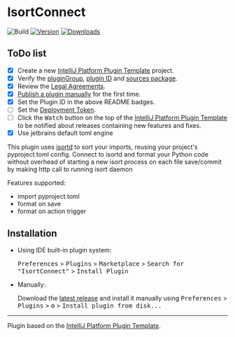 # IsortConnect

![Build](https://github.com/urm8/IsortConnect/workflows/Build/badge.svg)
[![Version](https://img.shields.io/jetbrains/plugin/v/PLUGIN_ID.svg)](https://plugins.jetbrains.com/plugin/com.github.urm8.isortconnect)
[![Downloads](https://img.shields.io/jetbrains/plugin/d/PLUGIN_ID.svg)](https://plugins.jetbrains.com/plugin/com.github.urm8.isortconnect)

## ToDo list
- [x] Create a new [IntelliJ Platform Plugin Template][template] project.
- [x] Verify the [pluginGroup](/gradle.properties), [plugin ID](/src/main/resources/META-INF/plugin.xml) and [sources package](/src/main/kotlin).
- [x] Review the [Legal Agreements](https://plugins.jetbrains.com/docs/marketplace/legal-agreements.html).
- [x] [Publish a plugin manually](https://www.jetbrains.org/intellij/sdk/docs/basics/getting_started/publishing_plugin.html) for the first time.
- [x] Set the Plugin ID in the above README badges.
- [ ] Set the [Deployment Token](https://plugins.jetbrains.com/docs/marketplace/plugin-upload.html).
- [ ] Click the <kbd>Watch</kbd> button on the top of the [IntelliJ Platform Plugin Template][template] to be notified about releases containing new features and fixes.
- [x] Use jetbrains default toml engine

<!-- Plugin description -->
This plugin uses [isortd](https://github.com/urm8/isortd) to sort your imports, reusing your project's pyproject.toml config.
Connect to isortd and format your Python code without overhead of starting a new isort process on each file save/commit
by making http call to running isort daemon

Features supported:
- import pyproject.toml
- format on save
- format on action trigger
<!-- Plugin description end -->

## Installation

- Using IDE built-in plugin system:
  
  <kbd>Preferences</kbd> > <kbd>Plugins</kbd> > <kbd>Marketplace</kbd> > <kbd>Search for "IsortConnect"</kbd> >
  <kbd>Install Plugin</kbd>
  
- Manually:

  Download the [latest release](https://github.com/urm8/IsortConnect/releases/latest) and install it manually using
  <kbd>Preferences</kbd> > <kbd>Plugins</kbd> > <kbd>⚙️</kbd> > <kbd>Install plugin from disk...</kbd>


---
Plugin based on the [IntelliJ Platform Plugin Template][template].

[template]: https://github.com/JetBrains/intellij-platform-plugin-template
